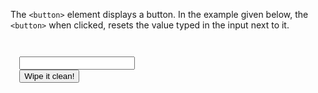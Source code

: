 The `<button>` element displays a button. In the example given below, the `<button>` when clicked, resets the value typed in the input next to it.

<Editor lang="html">
<code>
<form>
  <input type="text" />
  <button type="reset">Wipe it clean!</button>
</form>
</code>
</Editor>